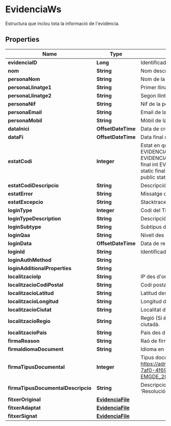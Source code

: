 

# EvidenciaWs

Estructura que inclou tota la informació de l'evidència.

## Properties

| Name | Type | Description | Notes |
|------------ | ------------- | ------------- | -------------|
|**evidenciaID** | **Long** | Identificador únic de l&#39;evidència. |  [optional] |
|**nom** | **String** | Nom descriptiu de l&#39;evidència. |  [optional] |
|**personaNom** | **String** | Nom de la persona |  |
|**personaLlinatge1** | **String** | Primer llinatge de la persona |  |
|**personaLlinatge2** | **String** | Segon llintge de la persona |  |
|**personaNif** | **String** | Nif de la persona |  |
|**personaEmail** | **String** | Email de la persona |  [optional] |
|**personaMobil** | **String** | Mòbil de la persona |  [optional] |
|**dataInici** | **OffsetDateTime** | Data de creació de l&#39;evidència |  |
|**dataFi** | **OffsetDateTime** | Data final de l&#39;evidència |  [optional] |
|**estatCodi** | **Integer** | Estat en que ha finalitzat l&#39;evidència. Posibles estats:      public static final int EVIDENCIA_ESTAT_CODI_ERROR &#x3D; -1;      public static final int EVIDENCIA_ESTAT_CODI_EN_PROCES_DE_CREACIO &#x3D; 1;      public static final int EVIDENCIA_ESTAT_CODI_EN_PROCES_DE_LOGIN &#x3D; 2;      public static final int EVIDENCIA_ESTAT_CODI_EN_PROCES_DE_FIRMA &#x3D; 3;      public static final int EVIDENCIA_ESTAT_CODI_SIGNAT &#x3D; 10; |  [optional] |
|**estatCodiDescripcio** | **String** | Descripció del camp estatCodi |  [optional] |
|**estatError** | **String** | Missatge de l&#39;error |  [optional] |
|**estatExcepcio** | **String** | Stacktrace de l&#39;excepció si n&#39;hi hagues |  [optional] |
|**loginType** | **Integer** | Codi del Tipus de Login |  |
|**loginTypeDescription** | **String** | Descripció del tipus de login |  |
|**loginSubtype** | **String** | Subtipus de login |  |
|**loginQaa** | **String** | Nivell des eguretat de login |  |
|**loginData** | **OffsetDateTime** | Data de realització del login |  |
|**loginId** | **String** | Identificador del login realitzat. |  |
|**loginAuthMethod** | **String** |  |  [optional] |
|**loginAdditionalProperties** | **String** |  |  [optional] |
|**localitzacioIp** | **String** | IP des d&#39;on està connectat el ciutadà |  [optional] |
|**localitzacioCodiPostal** | **String** | Codi postal des d&#39;on està connectat el ciutadà. |  [optional] |
|**localitzacioLatitud** | **String** | Latitud des d&#39;on està connectat el ciutadà. |  [optional] |
|**localitzacioLongitud** | **String** | Longitud des d&#39;on està connectat el ciutadà. |  [optional] |
|**localitzacioCiutat** | **String** | Localitat des d&#39;on està connectat el ciutadà. |  [optional] |
|**localitzacioRegio** | **String** | Regió (Si és Espanya Comunitat Autonoma) des d&#39;on està connectat el ciutadà. |  [optional] |
|**localitzacioPais** | **String** | Pais des d&#39;on està connectat el ciutadà. |  [optional] |
|**firmaReason** | **String** | Raó de firma. |  |
|**firmaIdiomaDocument** | **String** | Idioma en que està escrit el document. |  |
|**firmaTipusDocumental** | **Integer** | Tipus documental de la Firma. Veure https://administracionelectronica.gob.es/pae_Home/dam/jcr:26d90313-7af0-4f69-9d62-c853d55d7627/Esquema_Metadatos_e-EMGDE_2016.pdf |  |
|**firmaTipusDocumentalDescripcio** | **String** | DescripcioTipus documental de la Firma.Per exemple per 1 retorna &#39;Resolución(TD01)&#39; |  |
|**fitxerOriginal** | [**EvidenciaFile**](EvidenciaFile.md) |  |  |
|**fitxerAdaptat** | [**EvidenciaFile**](EvidenciaFile.md) |  |  [optional] |
|**fitxerSignat** | [**EvidenciaFile**](EvidenciaFile.md) |  |  [optional] |



